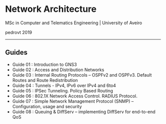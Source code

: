 # Network Architecture

MSc in Computer and Telematics Engineering  | University of Aveiro

pedrovt 2019

------

## Guides

- Guide 01 : Introduction to GNS3
- Guide 02 : Access and Distribution Networks
- Guide 03 : Internal Routing Protocols – OSPFv2 and OSPFv3. Default Routes and Route Redistribution
- Guide 04 : Tunnels - IPv4, IPv6 over IPv4 and 6to4
- Guide 05 : IPSec Tunneling. Policy Based Routing
- Guide 06 : 802.1X Network Access Control. RADIUS Protocol.
- Guide 07 : Simple Network Management Protocol (SNMP) – Configuration, usage and security
- Guide 08 : Queuing & DiffServ – implementing DiffServ for end-to-end QoS
